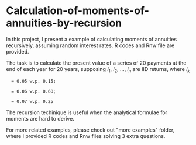 # Calculation-of-moments-of-annuities-by-recursion
In this project, I present a example of calculating moments of annuities recursively, assuming random interest rates. R codes and Rnw file are provided.

The task is to calculate the present value of a series of 20 payments at the end of each year for 20 years, supposing $i_1$, $i_2$, ..., $i_n$ are IID returns, where
$i_k$

      = 0.05 w.p. 0.15;

      = 0.06 w.p. 0.60;
      
      = 0.07 w.p. 0.25

The recursion techinique is useful when the analytical formulae for moments are hard to derive.

For more related examples, please check out "more examples" folder, where I provided R codes and Rnw files solving 3 extra questions.
